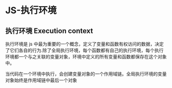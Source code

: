

# JS-执行环境

## 执行环境 Execution context

执行环境是 js 中最为重要的一个概念，定义了变量和函数有权访问的数据，决定了它们各自的行为.除了全局执行环境，每个函数都有自己的执行环境，每个执行环境都一个与之关联的变量对象，环境中定义的所有变量和函数都保存在这个对象中。

当代码在一个环境中执行，会创建变量对象的一个作用域链。全局执行环境的变量对象始终是作用域链中最后一个对象
